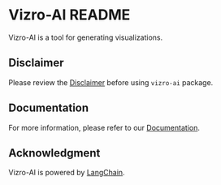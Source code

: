 # Vizro-AI README

Vizro-AI is a tool for generating visualizations.

## Disclaimer

Please review the [Disclaimer](https://vizro-ai.readthedocs.io/en/latest/pages/explanation/disclaimer/) before using `vizro-ai` package.

## Documentation

For more information, please refer to our [Documentation](https://vizro-ai.readthedocs.io/en/latest/).

## Acknowledgment

Vizro-AI is powered by [LangChain](https://github.com/langchain-ai/langchain).
